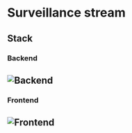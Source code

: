# Surveillance stream

## Stack
### Backend
![Backend](https://github.com/LauR3y/surveillancestream/actions/workflows/backend.yml/badge.svg)
 - 
### Frontend
![Frontend](https://github.com/LauR3y/surveillancestream/actions/workflows/frontend.yml/badge.svg)
- 
